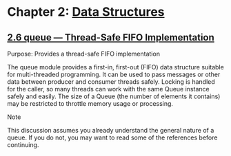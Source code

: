 # Chapter 2: [Data Structures](https://pymotw.com/3/data_structures.html)

## [2.6 queue — Thread-Safe FIFO Implementation](https://pymotw.com/3/queue/index.html)

Purpose:	Provides a thread-safe FIFO implementation

The queue module provides a first-in, first-out (FIFO) data structure suitable for multi-threaded programming. It can be used to pass messages or other data between producer and consumer threads safely. Locking is handled for the caller, so many threads can work with the same Queue instance safely and easily. The size of a Queue (the number of elements it contains) may be restricted to throttle memory usage or processing.

Note

This discussion assumes you already understand the general nature of a queue. If you do not, you may want to read some of the references before continuing.